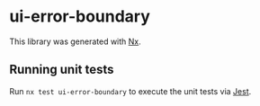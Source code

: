 # ui-error-boundary

This library was generated with [Nx](https://nx.dev).

## Running unit tests

Run `nx test ui-error-boundary` to execute the unit tests via [Jest](https://jestjs.io).
